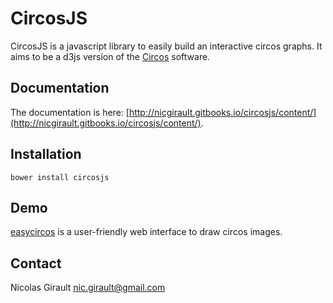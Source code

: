 CircosJS
========

CircosJS is a javascript library to easily build an interactive circos graphs. It aims to be a d3js version of the [Circos](http://circos.ca) software.


Documentation
-------------

The documentation is here: [http://nicgirault.gitbooks.io/circosjs/content/](http://nicgirault.gitbooks.io/circosjs/content/).

Installation
------------
```
bower install circosjs
```

Demo
----
[easycircos](http://easycircos.org) is a user-friendly web interface to draw circos images.



Contact
-------
Nicolas Girault
nic.girault@gmail.com
